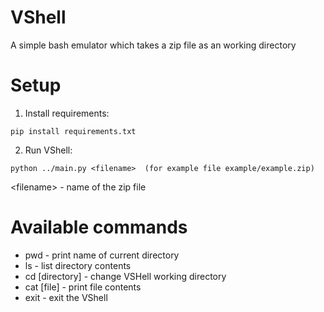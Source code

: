 # VShell
A simple bash emulator which takes a zip file as an working directory

# Setup
1. Install requirements:

`pip install requirements.txt`

2. Run VShell:

`python ../main.py <filename>  (for example file example/example.zip)`

\<filename\> - name of the zip file

# Available commands

* pwd - print name of current directory
* ls - list directory contents
* cd [directory] - change VSHell working directory
* cat [file] - print file contents
* exit - exit the VShell
